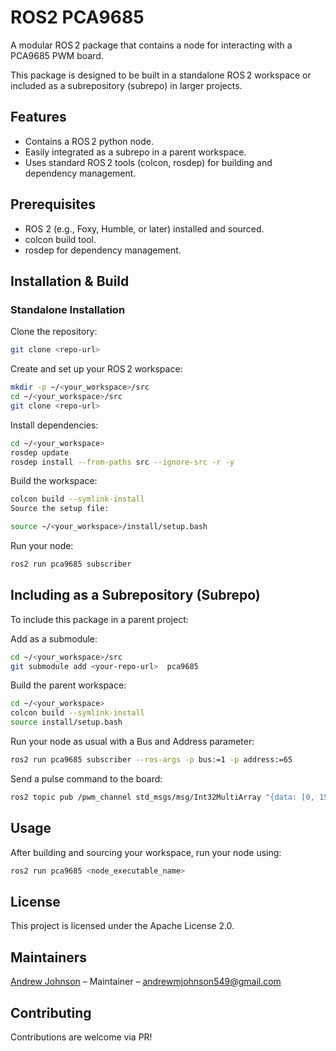 # ROS2 PCA9685

A modular ROS 2 package that contains a node for interacting with a PCA9685 PWM board. 

This package is designed to be built in a standalone ROS 2 workspace or included as a subrepository (subrepo) in larger projects.

## Features
- Contains a ROS 2 python node.
- Easily integrated as a subrepo in a parent workspace.
- Uses standard ROS 2 tools (colcon, rosdep) for building and dependency management.

## Prerequisites

- ROS 2 (e.g., Foxy, Humble, or later) installed and sourced.
- colcon build tool.
- rosdep for dependency management.

## Installation & Build

### Standalone Installation
Clone the repository:

```bash
git clone <repo-url>
```

Create and set up your ROS 2 workspace:

```bash
mkdir -p ~/<your_workspace>/src
cd ~/<your_workspace>/src
git clone <repo-url> 
```

Install dependencies:

```bash
cd ~/<your_workspace>
rosdep update
rosdep install --from-paths src --ignore-src -r -y
```

Build the workspace:

```bash
colcon build --symlink-install
Source the setup file:
```

```bash
source ~/<your_workspace>/install/setup.bash
```

Run your node:

```bash
ros2 run pca9685 subscriber
```

## Including as a Subrepository (Subrepo)

To include this package in a parent project:

Add as a submodule:

```bash
cd ~/<your_workspace>/src
git submodule add <your-repo-url>  pca9685
```

Build the parent workspace:

```bash
cd ~/<your_workspace>
colcon build --symlink-install
source install/setup.bash
```

Run your node as usual with a Bus and Address parameter:

```bash
ros2 run pca9685 subscriber --ros-args -p bus:=1 -p address:=65
```

Send a pulse command to the board:
```bash
ros2 topic pub /pwm_channel std_msgs/msg/Int32MultiArray "{data: [0, 150]}" --once
```

## Usage

After building and sourcing your workspace, run your node using:

```bash
ros2 run pca9685 <node_executable_name>
```

## License

This project is licensed under the Apache License 2.0.

## Maintainers

[Andrew Johnson](https://github.com/anjrew) – Maintainer – andrewmjohnson549@gmail.com

## Contributing

Contributions are welcome via PR!